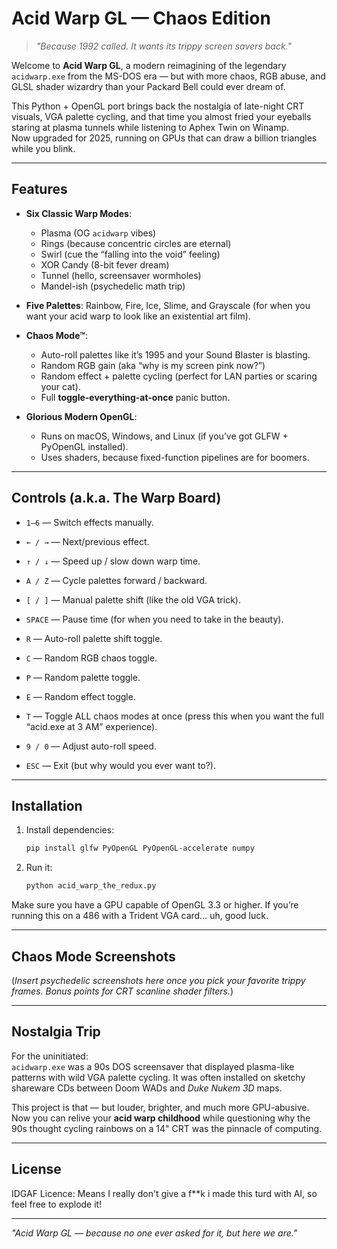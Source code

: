 # Acid Warp GL — Chaos Edition

> *"Because 1992 called. It wants its trippy screen savers back."*

Welcome to **Acid Warp GL**, a modern reimagining of the legendary `acidwarp.exe` from the MS-DOS era — but with more chaos, RGB abuse, and GLSL shader wizardry than your Packard Bell could ever dream of.  

This Python + OpenGL port brings back the nostalgia of late-night CRT visuals, VGA palette cycling, and that time you almost fried your eyeballs staring at plasma tunnels while listening to Aphex Twin on Winamp.  
Now upgraded for 2025, running on GPUs that can draw a billion triangles while you blink.

---

## Features

- **Six Classic Warp Modes**:  
  - Plasma (OG `acidwarp` vibes)  
  - Rings (because concentric circles are eternal)  
  - Swirl (cue the “falling into the void” feeling)  
  - XOR Candy (8-bit fever dream)  
  - Tunnel (hello, screensaver wormholes)  
  - Mandel-ish (psychedelic math trip)  

- **Five Palettes**: Rainbow, Fire, Ice, Slime, and Grayscale (for when you want your acid warp to look like an existential art film).

- **Chaos Mode™**: 
  - Auto-roll palettes like it’s 1995 and your Sound Blaster is blasting.
  - Random RGB gain (aka “why is my screen pink now?”)
  - Random effect + palette cycling (perfect for LAN parties or scaring your cat).
  - Full **toggle-everything-at-once** panic button.

- **Glorious Modern OpenGL**:
  - Runs on macOS, Windows, and Linux (if you’ve got GLFW + PyOpenGL installed).  
  - Uses shaders, because fixed-function pipelines are for boomers.

---

## Controls (a.k.a. The Warp Board)

- `1–6` — Switch effects manually.  
- `← / →` — Next/previous effect.  
- `↑ / ↓` — Speed up / slow down warp time.  
- `A / Z` — Cycle palettes forward / backward.  
- `[ / ]` — Manual palette shift (like the old VGA trick).  
- `SPACE` — Pause time (for when you need to take in the beauty).  
- `R` — Auto-roll palette shift toggle.  
- `C` — Random RGB chaos toggle.  
- `P` — Random palette toggle.  
- `E` — Random effect toggle.  
- `T` — Toggle ALL chaos modes at once (press this when you want the full “acid.exe at 3 AM” experience).  
- `9 / 0` — Adjust auto-roll speed.

- `ESC` — Exit (but why would you ever want to?).

---

## Installation

1. Install dependencies:
    ```bash
    pip install glfw PyOpenGL PyOpenGL-accelerate numpy
    ```
2. Run it:
    ```bash
    python acid_warp_the_redux.py
    ```

Make sure you have a GPU capable of OpenGL 3.3 or higher. If you’re running this on a 486 with a Trident VGA card… uh, good luck.

---

## Chaos Mode Screenshots

(*Insert psychedelic screenshots here once you pick your favorite trippy frames. Bonus points for CRT scanline shader filters.*)

---

## Nostalgia Trip

For the uninitiated:  
`acidwarp.exe` was a 90s DOS screensaver that displayed plasma-like patterns with wild VGA palette cycling. It was often installed on sketchy shareware CDs between Doom WADs and *Duke Nukem 3D* maps.

This project is that — but louder, brighter, and much more GPU-abusive.  
Now you can relive your **acid warp childhood** while questioning why the 90s thought cycling rainbows on a 14" CRT was the pinnacle of computing.

---

## License

IDGAF Licence: Means I really don't give a f**k i made this turd with AI, so feel free to explode it!

---

*"Acid Warp GL — because no one ever asked for it, but here we are."*

